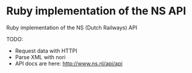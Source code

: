 Ruby implementation of the NS API
=================================

Ruby implementation of the NS (Dutch Railways) API

TODO:
- Request data with HTTPI
- Parse XML with nori
- API docs are here: http://www.ns.nl/api/api
